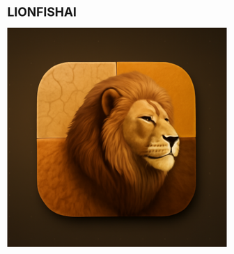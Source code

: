 # LIONFISHAI

![Image Alt](https://github.com/JodioVOrtex/LIONFISHAI/blob/c2d6cc9f20274fc22a38837a17aa65800a42fb2f/ChatGPT%20Image%20May%2010%2C%202025%2C%2003_17_27%20AM.png)
